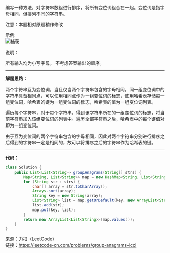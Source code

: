 编写一种方法，对字符串数组进行排序，将所有变位词组合在一起。变位词是指字母相同，但排列不同的字符串。

注意：本题相对原题稍作修改

示例:                   
![捕获](https://user-images.githubusercontent.com/56785086/154787900-bd6fba3a-c5b7-40e5-91f1-69139ad3cb09.PNG)


说明：

所有输入均为小写字母。
不考虑答案输出的顺序。

***

**解题思路：**     

两个字符串互为变位词，当且仅当两个字符串包含的字母相同。同一组变位词中的字符串具备相同点，可以使用相同点作为一组变位词的标志，使用哈希表存储每一组变位词，哈希表的键为一组变位词的标志，哈希表的值为一组变位词列表。 

遍历每个字符串，对于每个字符串，得到该字符串所在的一组变位词的标志，将当前字符串加入该组变位词的列表中。遍历全部字符串之后，哈希表中的每个键值对即为一组变位词。                        

由于互为变位词的两个字符串包含的字母相同，因此对两个字符串分别进行排序之后得到的字符串一定是相同的，故可以将排序之后的字符串作为哈希表的键。


***

**代码：**

```java
class Solution {
    public List<List<String>> groupAnagrams(String[] strs) {
        Map<String, List<String>> map = new HashMap<String, List<String>>();
        for (String str : strs) {
            char[] array = str.toCharArray();
            Arrays.sort(array);
            String key = new String(array);
            List<String> list = map.getOrDefault(key, new ArrayList<String>());// 获取指定key对应的value
            list.add(str);
            map.put(key, list);
        }
        return new ArrayList<List<String>>(map.values());
    }
}
```

来源：力扣（LeetCode）                       
链接：https://leetcode-cn.com/problems/group-anagrams-lcci
